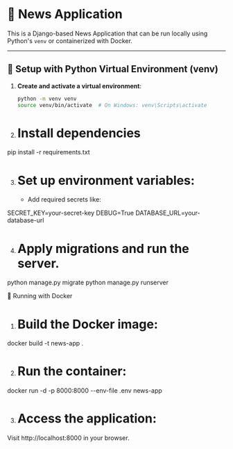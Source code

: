 # 📰 News Application

This is a Django-based News Application that can be run locally using Python's `venv` or containerized with Docker.

---

## 🔧 Setup with Python Virtual Environment (venv)

1. **Create and activate a virtual environment**:
   ```bash
   python -m venv venv
   source venv/bin/activate  # On Windows: venv\Scripts\activate

2. # Install dependencies

pip install -r requirements.txt

3. # Set up environment variables:
   - Add required secrets like:

SECRET_KEY=your-secret-key
DEBUG=True
DATABASE_URL=your-database-url

4. # Apply migrations and run the server.

python manage.py migrate
python manage.py runserver

🐳 Running with Docker
1. # Build the Docker image:

docker build -t news-app .

2. # Run the container:

docker run -d -p 8000:8000 --env-file .env news-app

3. # Access the application:

Visit http://localhost:8000 in your browser.






